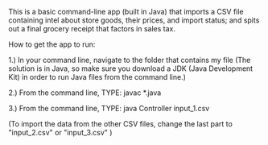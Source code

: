 This is a basic command-line app (built in Java) that imports a CSV file containing intel about store goods, their prices, and import status; and spits out a final grocery receipt that factors in sales tax.

How to get the app to run:

1.) In your command line, navigate to the folder that contains my file (The solution is in Java, so make sure you download a JDK (Java Development Kit) in order to run Java files from the command line.)

2.) From the command line, TYPE: javac *.java

3.) From the command line, TYPE: java Controller input_1.csv

(To import the data from the other CSV files, change the last part to "input_2.csv" or "input_3.csv" )
